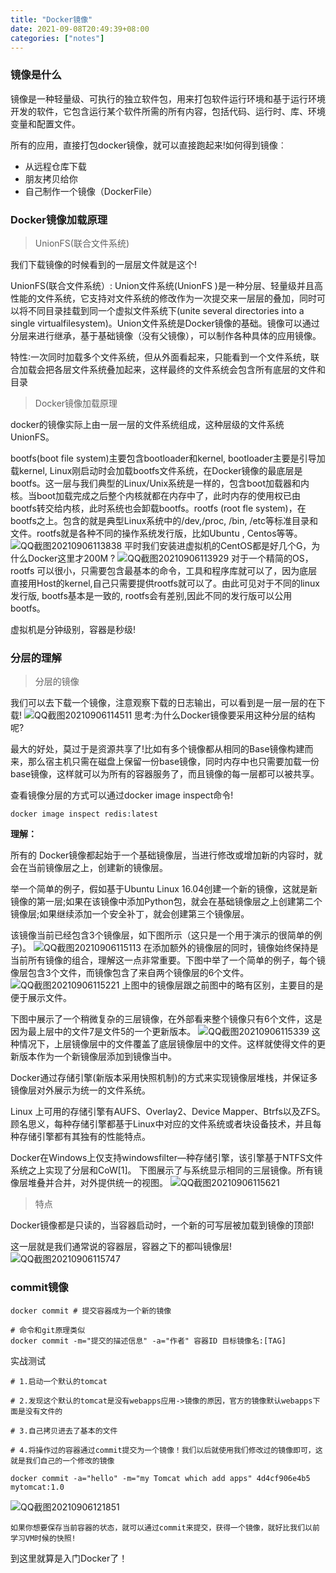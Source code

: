 ```yaml
---
title: "Docker镜像"
date: 2021-09-08T20:49:39+08:00
categories: ["notes"]
---
```


### 镜像是什么
镜像是一种轻量级、可执行的独立软件包，用来打包软件运行环境和基于运行环境开发的软件，它包含运行某个软件所需的所有内容，包括代码、运行时、库、环境变量和配置文件。

所有的应用，直接打包docker镜像，就可以直接跑起来!如何得到镜像︰

* 从远程仓库下载
* 朋友拷贝给你
* 自己制作一个镜像（DockerFile）
### Docker镜像加载原理
> UnionFS(联合文件系统)

我们下载镜像的时候看到的一层层文件就是这个!

UnionFS(联合文件系统）: Union文件系统(UnionFS )是一种分层、轻量级并且高性能的文件系统，它支持对文件系统的修改作为一次提交来一层层的叠加，同时可以将不同目录挂载到同一个虚拟文件系统下(unite several directories into a single virtualfilesystem)。Union文件系统是Docker镜像的基础。镜像可以通过分层来进行继承，基于基础镜像（没有父镜像），可以制作各种具体的应用镜像。

特性∶一次同时加载多个文件系统，但从外面看起来，只能看到一个文件系统，联合加载会把各层文件系统叠加起来，这样最终的文件系统会包含所有底层的文件和目录

> Docker镜像加载原理

docker的镜像实际上由一层一层的文件系统组成，这种层级的文件系统UnionFS。

bootfs(boot file system)主要包含bootloader和kernel, bootloader主要是引导加载kernel, Linux刚启动时会加载bootfs文件系统，在Docker镜像的最底层是bootfs。这一层与我们典型的Linux/Unix系统是一样的，包含boot加载器和内核。当boot加载完成之后整个内核就都在内存中了，此时内存的使用权已由bootfs转交给内核，此时系统也会卸载bootfs。rootfs (root fle system)，在bootfs之上。包含的就是典型Linux系统中的/dev,/proc, /bin, /etc等标准目录和文件。rootfs就是各种不同的操作系统发行版，比如Ubuntu , Centos等等。
![QQ截图20210906113838](https://s2.loli.net/2021/12/06/Pz89DNiucnb6TpA.png)
平时我们安装进虚拟机的CentOS都是好几个G，为什么Docker这里才200M ?
![QQ截图20210906113929](https://s2.loli.net/2021/12/06/JsC3Zdmup9SgWRQ.png)
对于一个精简的OS，rootfs 可以很小，只需要包含最基本的命令，工具和程序库就可以了，因为底层直接用Host的kernel,自己只需要提供rootfs就可以了。由此可见对于不同的linux发行版, bootfs基本是一致的, rootfs会有差别,因此不同的发行版可以公用bootfs。

虚拟机是分钟级别，容器是秒级!

### 分层的理解
> 分层的镜像

我们可以去下载一个镜像，注意观察下载的日志输出，可以看到是一层一层的在下载!
![QQ截图20210906114511](https://s2.loli.net/2021/12/06/H2puF6Nw5iY4RsL.png)
思考:为什么Docker镜像要采用这种分层的结构呢?

最大的好处，莫过于是资源共享了!比如有多个镜像都从相同的Base镜像构建而来，那么宿主机只需在磁盘上保留一份base镜像，同时内存中也只需要加载一份base镜像，这样就可以为所有的容器服务了，而且镜像的每一层都可以被共享。

查看镜像分层的方式可以通过docker image inspect命令!

```shell
docker image inspect redis:latest
```
**理解：**

所有的 Docker镜像都起始于一个基础镜像层，当进行修改或增加新的内容时，就会在当前镜像层之上，创建新的镜像层。

举一个简单的例子，假如基于Ubuntu Linux 16.04创建一个新的镜像，这就是新镜像的第一层;如果在该镜像中添加Python包，就会在基础镜像层之上创建第二个镜像层;如果继续添加一个安全补丁，就会创建第三个镜像层。

该镜像当前已经包含3个镜像层，如下图所示（这只是一个用于演示的很简单的例子)。
![QQ截图20210906115113](https://s2.loli.net/2021/12/06/1egVBZytuXMkosJ.png)
在添加额外的镜像层的同时，镜像始终保持是当前所有镜像的组合，理解这一点非常重要。下图中举了一个简单的例子，每个镜像层包含3个文件，而镜像包含了来自两个镜像层的6个文件。
![QQ截图20210906115221](https://s2.loli.net/2021/12/06/f3scPYy5vJtajIu.png)
上图中的镜像层跟之前图中的略有区别，主要目的是便于展示文件。

下图中展示了一个稍微复杂的三层镜像，在外部看来整个镜像只有6个文件，这是因为最上层中的文件7是文件5的一个更新版本。
![QQ截图20210906115339](https://s2.loli.net/2021/12/06/cn87DBlhWposXtN.png)
这种情况下，上层镜像层中的文件覆盖了底层镜像层中的文件。这样就使得文件的更新版本作为一个新镜像层添加到镜像当中。

Docker通过存储引擎(新版本采用快照机制)的方式来实现镜像层堆栈，并保证多镜像层对外展示为统一的文件系统。

Linux 上可用的存储引擎有AUFS、Overlay2、Device Mapper、Btrfs以及ZFS。顾名思义，每种存储引擎都基于Linux中对应的文件系统或者块设备技术，并且每种存储引擎都有其独有的性能特点。

Docker在Windows上仅支持windowsfilter—种存储引擎，该引擎基于NTFS文件系统之上实现了分层和CoW[1]。
下图展示了与系统显示相同的三层镜像。所有镜像层堆叠并合并，对外提供统一的视图。
![QQ截图20210906115621](https://s2.loli.net/2021/12/06/E38wu2gbiBYxQUV.png)

> 特点

Docker镜像都是只读的，当容器启动时，一个新的可写层被加载到镜像的顶部!

这一层就是我们通常说的容器层，容器之下的都叫镜像层!
![QQ截图20210906115747](https://s2.loli.net/2021/12/06/CO5Lo71kbiIxu2w.png)

### commit镜像
```shell
docker commit # 提交容器成为一个新的镜像

# 命令和git原理类似
docker commit -m="提交的描述信息" -a="作者" 容器ID 目标镜像名:[TAG]
```
实战测试
```shell
# 1.启动一个默认的tomcat

# 2.发现这个默认的tomcat是没有webapps应用->镜像的原因，官方的镜像默认webapps下面是没有文件的

# 3.自己拷贝进去了基本的文件

# 4.将操作过的容器通过commit提交为一个镜像！我们以后就使用我们修改过的镜像即可，这就是我们自己的一个修改的镜像

docker commit -a="hello" -m="my Tomcat which add apps" 4d4cf906e4b5 mytomcat:1.0
```
![QQ截图20210906121851](https://s2.loli.net/2021/12/06/X7AnNFVMUqLRtSj.png)
```shell
如果你想要保存当前容器的状态，就可以通过commit来提交，获得一个镜像，就好比我们以前学习VM时候的快照!
```
到这里就算是入门Docker了！
